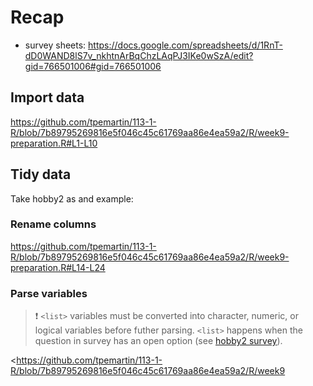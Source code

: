 # Recap

  - survey sheets: <https://docs.google.com/spreadsheets/d/1RnT-dD0WAND8lS7v_nkhtnArBqChzLAqPJ3IKe0wSzA/edit?gid=766501006#gid=766501006>

## Import data

<https://github.com/tpemartin/113-1-R/blob/7b89795269816e5f046c45c61769aa86e4ea59a2/R/week9-preparation.R#L1-L10>

## Tidy data

Take hobby2 as and example:

### Rename columns

<https://github.com/tpemartin/113-1-R/blob/7b89795269816e5f046c45c61769aa86e4ea59a2/R/week9-preparation.R#L14-L24>

### Parse variables

> :exclamation: `<list>` variables must be converted into  character, numeric, or logical variables before futher parsing. 
> `<list>` happens when the question in survey has an open option (see [hobby2 survey](https://docs.google.com/forms/d/e/1FAIpQLSf-_2uQBtUCl-96lgpMXWj9UstcKFk2VCFL7ogvSytCqlaiMw/viewform)). 

<https://github.com/tpemartin/113-1-R/blob/7b89795269816e5f046c45c61769aa86e4ea59a2/R/week9